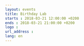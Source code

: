 ```yaml
---
layout: events
title: Birthday Lab
starts : 2018-03-21 12:00:00 +0200
ends : 2018-03-21 21:00:00 +0200
logo :
url_address :
lang: en
---
```

